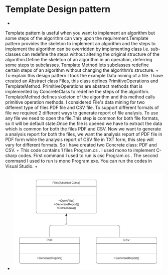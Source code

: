 # Template Design pattern
+
Template pattern is useful when you want to implement an algorithm but some steps of the algorithm can vary upon the requirement.Template pattern provides the skeleton to implement an algorithm and the steps to implement the algorithm can be overridden by implementing class i.e. sub-classes can redefine the steps without altering the original structure of the algorithm.Define the skeleton of an algorithm in an operation, deferring some steps to subclasses. Template Method lets subclasses redefine certain steps of an algorithm without changing the algorithm’s structure.
+
To explain this design pattern I took the example Data mining of a file. I have created an Abstract class Files, this class defines PrimitiveOperations and TemplateMethod. PrimitiveOperations are abstract methods that is implemented by ConcreteClass to redefine the steps of the algorithm. TemplateMethod defines skeleton of the algorithm and this method calls primitive operation methods. I considered File's data mining for two different type of files PDF file and CSV file. To support different formats of file we required 2 different ways to generate report of file analysis. To use any file we need to open the file.This step is common for both file formats, so it will be default state.Once the file is opened we have to extract the data which is common for both the files PDF and CSV. Now we want to generate a analysis report for both the files, we want the analysis report of PDF file in PDF form while the analysis report of CSV file in TXT form, this step will vary for different formats. So I have created two Concrete class: PDF and CSV.
+
This code contains 1 files Program.cs . I used mono to implement C-sharp codes. First command I used to run is csc Program.cs . The second command I used to run is mono Program.exe. You can run the codes in Visual Studio.
+
+ ![UML of Figure and related products implemented as an State Template Pattern](Template_pattern.png "UML class diagram of State Template pattern")
